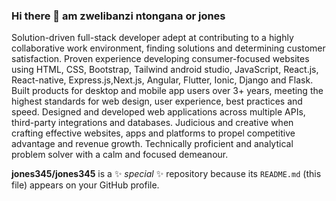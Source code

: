 ### Hi there 👋 am zwelibanzi ntongana or jones 

Solution-driven full-stack developer adept at contributing to a highly collaborative work environment, finding solutions and determining customer satisfaction. Proven experience developing consumer-focused websites using HTML, CSS, Bootstrap, Tailwind android studio, JavaScript, React.js, React-native, Express.js,Next.js, Angular, Flutter, Ionic, Django and Flask. Built products for desktop and mobile app users over 3+ years, meeting the highest standards for web design, user experience, best practices and speed. Designed and developed web applications across multiple APIs, third-party integrations and databases. Judicious and creative when crafting effective websites, apps and platforms to propel competitive advantage and revenue growth. Technically proficient and analytical problem solver with a calm and focused demeanour.



**jones345/jones345** is a ✨ _special_ ✨ repository because its `README.md` (this file) appears on your GitHub profile.


